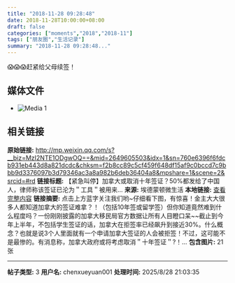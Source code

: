 ```yaml
---
title: "2018-11-28 09:28:48"
date: 2018-11-28T10:00:00+08:00
draft: false
categories: ["moments","2018","2018-11"]
tags: ["朋友圈","生活记录"]
summary: "2018-11-28 09:28:48..."
---
```


😱😱😱赶紧给父母续签！

## 媒体文件

- ![Media 1](/Moments/photos/2018-11-28/201811280928480.jpg)

## 相关链接

**原始链接:** http://mp.weixin.qq.com/s?__biz=MzI2NTE1ODgwOQ==&mid=2649605503&idx=1&sn=760e6396f6fdcb931eb443d8a821dcdc&chksm=f2b8cc89c5cf459f648df15af9c0bccd7c9bbb9d3376097b3d79346ac3a8a982b6deb36404a8&mpshare=1&scene=2&srcid=#rd
**链接标题:** 【紧急叫停】加拿大或取消十年签证？50%都发给了中国人，律师称该签证已沦为＂工具＂被用来...
**来源:** 埃德蒙顿微生活
**本地链接:** [查看完整内容](/link_content/2018/11/2018-11-28/link_content/)
**链接摘要:** 点击上方蓝字关注我们哟~仔细看下图，有惊喜！金主大大很多人都知道加拿大的签证难拿？！（包括10年签或留学签）但你知道竟然难到什么程度吗？一份刚刚披露的加拿大移民局官方数据让所有人目瞪口呆~~截止到今年上半年，不包括学生签证的话，加拿大在拒签率已经飙升到接近30%。什么概念？也就是说3个人里面就有一个申请加拿大签证的人会被拒签！不过，这可能不是最惨的。有消息称，加拿大政府或将考虑取消＂十年签证＂?！...
**包含图片:** 21 张

---

**帖子类型:** 3
**用户名:** chenxueyuan001
**处理时间:** 2025/8/28 21:03:35